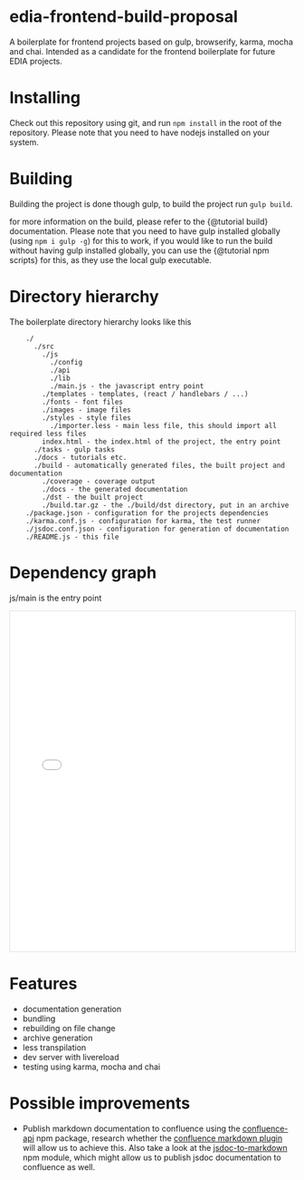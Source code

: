 # edia-frontend-build-proposal
A boilerplate for frontend projects based on gulp, browserify, karma, mocha and chai. Intended as a candidate for the frontend boilerplate for future EDIA projects.

# Installing
Check out this repository using git, and run ```npm install``` in the root of the repository.
Please note that you need to have nodejs installed on your system.

# Building
Building the project is done though gulp, to build the project run ```gulp build```.

for more information on the build, please refer to the {@tutorial build} documentation.
Please note that you need to have gulp installed globally (using ```npm i gulp -g```) for this to work,
if you would like to run the build without having gulp installed globally, you can use the {@tutorial npm scripts} for this, as they use the local gulp executable.

# Directory hierarchy
The boilerplate directory hierarchy looks like this

```
    ./
      ./src
        ./js
          ./config
          ./api
          ./lib
          ./main.js - the javascript entry point
        ./templates - templates, (react / handlebars / ...)
        ./fonts - font files
        ./images - image files
        ./styles - style files
          ./importer.less - main less file, this should import all required less files
        index.html - the index.html of the project, the entry point 
      ./tasks - gulp tasks
      ./docs - tutorials etc.
      ./build - automatically generated files, the built project and documentation
        ./coverage - coverage output
        ./docs - the generated documentation
        ./dst - the built project
        ./build.tar.gz - the ./build/dst directory, put in an archive
    ./package.json - configuration for the projects dependencies
    ./karma.conf.js - configuration for karma, the test runner
    ./jsdoc.conf.json - configuration for generation of documentation
    ./README.js - this file
```

# Dependency graph
js/main is the entry point
<iframe style="width: 100%; height: 600px; border: 1px solid #ddd;" src="./dependency_graph.html"></iframe>


# Features
 - documentation generation
 - bundling
 - rebuilding on file change
 - archive generation
 - less transpilation
 - dev server with livereload
 - testing using karma, mocha and chai
 
# Possible improvements
 - Publish markdown documentation to confluence using the [confluence-api](https://www.npmjs.com/package/confluence-api) npm package, research whether the [confluence markdown plugin](https://marketplace.atlassian.com/plugins/org.swift.confluence.markdown/server/overview)  will allow us to achieve this. 
   Also take a look at the [jsdoc-to-markdown](https://www.npmjs.com/package/jsdoc-to-markdown) npm module, which might allow us to publish jsdoc documentation to confluence as well.  